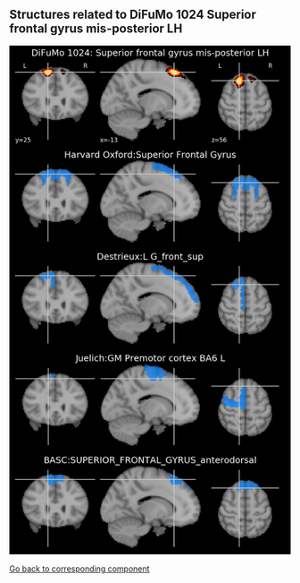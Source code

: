 


## Structures related to DiFuMo 1024 Superior frontal gyrus mis-posterior LH

![694](694.jpg "Structures related to DiFuMo 1024 Superior frontal gyrus mis-posterior LH")

[Go back to corresponding component](https://parietal-inria.github.io/DiFuMo/1024/html/694.html)
